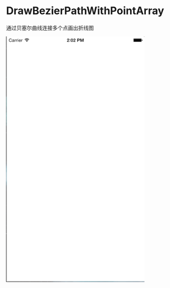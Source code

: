 # DrawBezierPathWithPointArray



通过贝塞尔曲线连接多个点画出折线图



![image](https://raw.githubusercontent.com/quzhongyeluo/DrawBezierPathWithPointArray/master/gif.gif)
 
